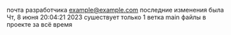  почта разработчика <example@example.com>
 последние изменения была Чт, 8 июня 20:04:21 2023
 сушествует только 1 ветка main
 файлы в проекте за всё время 
